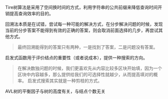 Tire树算法是采用了空间换时间的方式，利用字符串的公共前缀来降低查询时间开销提高查询效率的目的。

回溯法本质是在试错，尝试每一种可能的解决方式，在分步解决问题的时候，发现当前的分步答案不能得到有效的正确的答案，则会取消前面选择的几步，再尝试其他方式。
> 最终回溯能得到的答案只有两种，一是找到了答案，二是问题没有答案。

启发式函数用于评价结点的重要性（或者说成本），提供一种搜索的方向。
> 在解决数独问题的时候，我们更喜欢先从内容比较多区块开始填，因为一个区块中内容越多，那么提供给我们的可选择性就越少，从而提高填对的概率。
> 启发式搜索其实就是一种剪枝的方式。

AVL树的平衡因子与树的高度有关，与结点个数无关